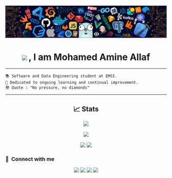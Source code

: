 
<p align="center"><img src="https://raw.githubusercontent.com/KevinPatel04/KevinPatel04/master/header.png"></p>

<h1 align="center"><img src="https://github.com/vimalverma558/vimalverma558/blob/v2/img/hello.gif" width="8%" style="padding-top:1px;padding-right:5px">, I am Mohamed Amine Allaf  </h1>

<hr>

```
📚 Software and Data Engineering student at EMSI.
🌟 Dedicated to ongoing learning and continual improvement.
😎 Quote : "No pressure, no diamonds"
```
<hr>


<h2 align="center">📈 Stats </h2>


<p align="center">
  <img src="https://komarev.com/ghpvc/?username=MohamedAmineALLAF&style=for-the-badge&color=023373" />
<p>

<p align="center" ><img src="https://github-readme-streak-stats.herokuapp.com?user=MohamedAmineALLAF"></p>
<p align="center"> 
  <img src="https://github-profile-summary-cards.vercel.app/api/cards/repos-per-language?username=MohamedAmineALLAF&theme=github">
  <img src="https://github-profile-summary-cards.vercel.app/api/cards/stats?username=MohamedAmineALLAF&theme=github">
</p> 




### :link: &nbsp;Connect with me

<p align="center">
<a href="https://maallaf.me/"><img src="https://img.shields.io/badge/-maallaf.me-3423A6?style=for-the-badge&logo=Google-Chrome&logoColor=white"/></a>
<a href="https://www.linkedin.com/in/mohamed-amine-allaf-2b198b1a2"><img src="https://img.shields.io/badge/-Allaf%20Mohamed Amine-0077B5?style=for-the-badge&logo=Linkedin&logoColor=white"/></a>
<a href="mailto:amine.allafi@gmail.com"><img src="https://img.shields.io/badge/-amine.allafi@gmail.com-D14836?style=for-the-badge&logo=Gmail&logoColor=white"/></a>
<a href="https://twitter.com/amineallaf2"><img src="https://img.shields.io/badge/-amineallaf2-1DA1F2?style=for-the-badge&logo=twitter&logoColor=white"/></a>
</p>

